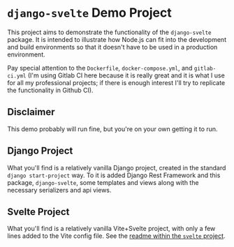 # `django-svelte` Demo Project

This project aims to demonstrate the functionality of the `django-svelte` package. It is intended to illustrate how Node.js can fit into the development and build environments so that it doesn't have to be used in a production environment.

Pay special attention to the `Dockerfile`, `docker-compose.yml`, and `gitlab-ci.yml` (I'm using Gitlab CI here because it is really great and it is what I use for all my professional projects; if there is enough interest I'll try to replicate the functionality in Github CI).

## Disclaimer

This demo probably will run fine, but you're on your own getting it to run.

## Django Project

What you'll find is a relatively vanilla Django project, created in the standard `django start-project` way. To it is added Django Rest Framework and this package, `django-svelte`, some templates and views along with the necessary serializers and api views.

## Svelte Project

What you'll find is a relatively vanilla Vite+Svelte project, with only a few lines added to the Vite config file. See the [readme within the `svelte` project](svelte/README.md).
